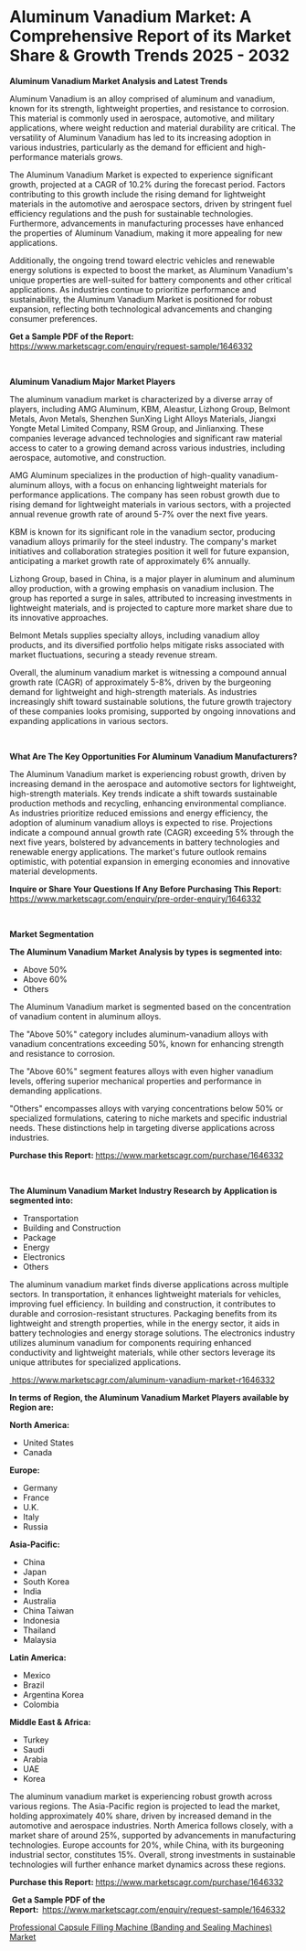 <p><h1>Aluminum Vanadium Market: A Comprehensive Report of its Market Share & Growth Trends 2025 - 2032</h1></p><p><strong>Aluminum Vanadium Market Analysis and Latest Trends</strong></p>
<p><p>Aluminum Vanadium is an alloy comprised of aluminum and vanadium, known for its strength, lightweight properties, and resistance to corrosion. This material is commonly used in aerospace, automotive, and military applications, where weight reduction and material durability are critical. The versatility of Aluminum Vanadium has led to its increasing adoption in various industries, particularly as the demand for efficient and high-performance materials grows.</p><p>The Aluminum Vanadium Market is expected to experience significant growth, projected at a CAGR of 10.2% during the forecast period. Factors contributing to this growth include the rising demand for lightweight materials in the automotive and aerospace sectors, driven by stringent fuel efficiency regulations and the push for sustainable technologies. Furthermore, advancements in manufacturing processes have enhanced the properties of Aluminum Vanadium, making it more appealing for new applications.</p><p>Additionally, the ongoing trend toward electric vehicles and renewable energy solutions is expected to boost the market, as Aluminum Vanadium's unique properties are well-suited for battery components and other critical applications. As industries continue to prioritize performance and sustainability, the Aluminum Vanadium Market is positioned for robust expansion, reflecting both technological advancements and changing consumer preferences.</p></p>
<p><strong>Get a Sample PDF of the Report:&nbsp;</strong> <a href="https://www.marketscagr.com/enquiry/request-sample/1646332?utm_campaign=3448&utm_medium=2&utm_source=Github&utm_content=ia&utm_term=02042025&utm_id=aluminum-vanadium">https://www.marketscagr.com/enquiry/request-sample/1646332</a></p>
<p>&nbsp;</p>
<p><strong>Aluminum Vanadium Major Market Players</strong></p>
<p><p>The aluminum vanadium market is characterized by a diverse array of players, including AMG Aluminum, KBM, Aleastur, Lizhong Group, Belmont Metals, Avon Metals, Shenzhen SunXing Light Alloys Materials, Jiangxi Yongte Metal Limited Company, RSM Group, and Jinlianxing. These companies leverage advanced technologies and significant raw material access to cater to a growing demand across various industries, including aerospace, automotive, and construction.</p><p>AMG Aluminum specializes in the production of high-quality vanadium-aluminum alloys, with a focus on enhancing lightweight materials for performance applications. The company has seen robust growth due to rising demand for lightweight materials in various sectors, with a projected annual revenue growth rate of around 5-7% over the next five years.</p><p>KBM is known for its significant role in the vanadium sector, producing vanadium alloys primarily for the steel industry. The company's market initiatives and collaboration strategies position it well for future expansion, anticipating a market growth rate of approximately 6% annually.</p><p>Lizhong Group, based in China, is a major player in aluminum and aluminum alloy production, with a growing emphasis on vanadium inclusion. The group has reported a surge in sales, attributed to increasing investments in lightweight materials, and is projected to capture more market share due to its innovative approaches.</p><p>Belmont Metals supplies specialty alloys, including vanadium alloy products, and its diversified portfolio helps mitigate risks associated with market fluctuations, securing a steady revenue stream.</p><p>Overall, the aluminum vanadium market is witnessing a compound annual growth rate (CAGR) of approximately 5-8%, driven by the burgeoning demand for lightweight and high-strength materials. As industries increasingly shift toward sustainable solutions, the future growth trajectory of these companies looks promising, supported by ongoing innovations and expanding applications in various sectors.</p></p>
<p>&nbsp;</p>
<p><strong>What Are The Key Opportunities For Aluminum Vanadium Manufacturers?</strong></p>
<p><p>The Aluminum Vanadium market is experiencing robust growth, driven by increasing demand in the aerospace and automotive sectors for lightweight, high-strength materials. Key trends indicate a shift towards sustainable production methods and recycling, enhancing environmental compliance. As industries prioritize reduced emissions and energy efficiency, the adoption of aluminum vanadium alloys is expected to rise. Projections indicate a compound annual growth rate (CAGR) exceeding 5% through the next five years, bolstered by advancements in battery technologies and renewable energy applications. The market's future outlook remains optimistic, with potential expansion in emerging economies and innovative material developments.</p></p>
<p><strong>Inquire or Share Your Questions If Any Before Purchasing This Report:</strong> <a href="https://www.marketscagr.com/enquiry/pre-order-enquiry/1646332?utm_campaign=3448&utm_medium=2&utm_source=Github&utm_content=ia&utm_term=02042025&utm_id=aluminum-vanadium">https://www.marketscagr.com/enquiry/pre-order-enquiry/1646332</a></p>
<p>&nbsp;</p>
<p><strong>Market Segmentation</strong></p>
<p><strong>The Aluminum Vanadium Market Analysis by types is segmented into:</strong></p>
<p><ul><li>Above 50%</li><li>Above 60%</li><li>Others</li></ul></p>
<p><p>The Aluminum Vanadium market is segmented based on the concentration of vanadium content in aluminum alloys. </p><p>The "Above 50%" category includes aluminum-vanadium alloys with vanadium concentrations exceeding 50%, known for enhancing strength and resistance to corrosion. </p><p>The "Above 60%" segment features alloys with even higher vanadium levels, offering superior mechanical properties and performance in demanding applications. </p><p>"Others" encompasses alloys with varying concentrations below 50% or specialized formulations, catering to niche markets and specific industrial needs. These distinctions help in targeting diverse applications across industries.</p></p>
<p><strong>Purchase this Report:&nbsp;</strong><a href="https://www.marketscagr.com/purchase/1646332?utm_campaign=3448&utm_medium=2&utm_source=Github&utm_content=ia&utm_term=02042025&utm_id=aluminum-vanadium">https://www.marketscagr.com/purchase/1646332</a></p>
<p>&nbsp;</p>
<p><strong>The Aluminum Vanadium Market Industry Research by Application is segmented into:</strong></p>
<p><ul><li>Transportation</li><li>Building and Construction</li><li>Package</li><li>Energy</li><li>Electronics</li><li>Others</li></ul></p>
<p><p>The aluminum vanadium market finds diverse applications across multiple sectors. In transportation, it enhances lightweight materials for vehicles, improving fuel efficiency. In building and construction, it contributes to durable and corrosion-resistant structures. Packaging benefits from its lightweight and strength properties, while in the energy sector, it aids in battery technologies and energy storage solutions. The electronics industry utilizes aluminum vanadium for components requiring enhanced conductivity and lightweight materials, while other sectors leverage its unique attributes for specialized applications.</p></p>
<p><a href="https://www.marketscagr.com/aluminum-vanadium-market-r1646332?utm_campaign=3448&utm_medium=2&utm_source=Github&utm_content=ia&utm_term=02042025&utm_id=aluminum-vanadium">&nbsp;https://www.marketscagr.com/aluminum-vanadium-market-r1646332</a></p>
<p><strong>In terms of Region, the Aluminum Vanadium Market Players available by Region are:</strong></p>
<p>
    <p> <strong> North America: </strong>
        <ul>
            <li>United States</li>
            <li>Canada</li>
        </ul>
        </p> 
    <p> <strong> Europe: </strong>
        <ul>
            <li>Germany</li>
            <li>France</li>
            <li>U.K.</li>
            <li>Italy</li>
            <li>Russia</li>
        </ul>
        </p> 
    <p> <strong> Asia-Pacific: </strong>
        <ul>
            <li>China</li>
            <li>Japan</li>
            <li>South Korea</li>
            <li>India</li>
            <li>Australia</li>
            <li>China Taiwan</li>
            <li>Indonesia</li>
            <li>Thailand</li>
            <li>Malaysia</li>
        </ul>
        </p> 
    <p> <strong> Latin America: </strong>
        <ul>
            <li>Mexico</li>
            <li>Brazil</li>
            <li>Argentina Korea</li>
            <li>Colombia</li>
        </ul>
        </p> 
    <p> <strong> Middle East & Africa: </strong>
        <ul>
            <li>Turkey</li>
            <li>Saudi</li>
            <li>Arabia</li>
            <li>UAE</li>
            <li>Korea</li>
        </ul>
    </p>
    </p>
<p><p>The aluminum vanadium market is experiencing robust growth across various regions. The Asia-Pacific region is projected to lead the market, holding approximately 40% share, driven by increased demand in the automotive and aerospace industries. North America follows closely, with a market share of around 25%, supported by advancements in manufacturing technologies. Europe accounts for 20%, while China, with its burgeoning industrial sector, constitutes 15%. Overall, strong investments in sustainable technologies will further enhance market dynamics across these regions.</p></p>
<p><strong>Purchase this Report: </strong><a href="https://www.marketscagr.com/purchase/1646332?utm_campaign=3448&utm_medium=2&utm_source=Github&utm_content=ia&utm_term=02042025&utm_id=aluminum-vanadium">https://www.marketscagr.com/purchase/1646332</a></p>
<p>&nbsp;<strong>Get a Sample PDF of the Report:&nbsp;&nbsp;</strong><a href="https://www.marketscagr.com/enquiry/request-sample/1646332?utm_campaign=3448&utm_medium=2&utm_source=Github&utm_content=ia&utm_term=02042025&utm_id=aluminum-vanadium">https://www.marketscagr.com/enquiry/request-sample/1646332</a></p>
<p><strong></strong></p>
<p><p><a href="https://www.linkedin.com/pulse/professional-capsule-filling-machine-banding-sealing-cgkke?utm_campaign=3448&utm_medium=2&utm_source=Github&utm_content=ia&utm_term=02042025&utm_id=aluminum-vanadium">Professional Capsule Filling Machine (Banding and Sealing Machines) Market</a></p></p>